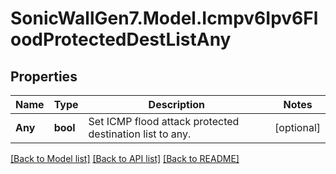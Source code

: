 # SonicWallGen7.Model.Icmpv6Ipv6FloodProtectedDestListAny

## Properties

Name | Type | Description | Notes
------------ | ------------- | ------------- | -------------
**Any** | **bool** | Set ICMP flood attack protected destination list to any. | [optional] 

[[Back to Model list]](../README.md#documentation-for-models) [[Back to API list]](../README.md#documentation-for-api-endpoints) [[Back to README]](../README.md)

